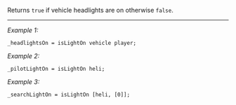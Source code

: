 Returns `true` if vehicle headlights are on otherwise `false`.


---
*Example 1:*
```sqf
_headlightsOn = isLightOn vehicle player;
```

*Example 2:*
```sqf
_pilotLightOn = isLightOn heli;
```

*Example 3:*
```sqf
_searchLightOn = isLightOn [heli, [0]];
```